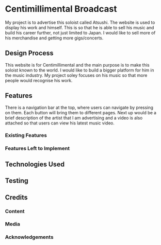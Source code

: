 # Centimillimental Broadcast
My project is to advertise this soloist called Atsushi. The website is used to display his work and himself. This is so that he is able to sell his music and build his career further, not just limited to Japan. I would like to sell more of his merchandise and getting more gigs/concerts.

## Design Process
This website is for Centimillimental and the main purpose is to make this soloist known to the world. I would like to build a bigger platform for him in the music industry. My project soley focuses on his music so that more people would recognise his work. 

## Features
There is a navigation bar at the top, where users can navigate by pressing on them. Each button will bring them to different pages.
Next up would be a brief description of the artist that I am advertising and a video is also attached so that users can view his latest music video.  
 
### Existing Features


### Features Left to Implement

## Technologies Used

## Testing

## Credits

### Content

### Media

### Acknowledgements
